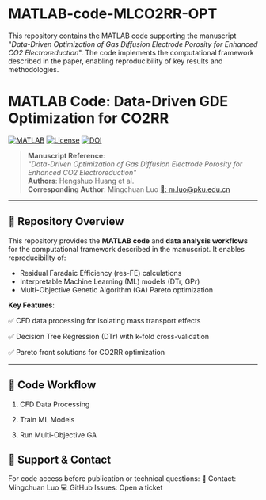 # MATLAB-code-MLCO2RR-OPT
This repository contains the MATLAB code supporting the manuscript "_Data-Driven Optimization of Gas Diffusion Electrode Porosity for Enhanced CO2 Electroreduction_". The code implements the computational framework described in the paper, enabling reproducibility of key results and methodologies.

# MATLAB Code: Data-Driven GDE Optimization for CO2RR 

[![MATLAB](https://img.shields.io/badge/MATLAB-R2021a%2B-blue)](https://www.mathworks.com/products/matlab.html)
[![License](https://img.shields.io/badge/No_License-green)](LICENSE)
[![DOI](https://img.shields.io/badge/DOI-Manuscript_Pending-brightgreen)]()

> **Manuscript Reference**:  
> *"Data-Driven Optimization of Gas Diffusion Electrode Porosity for Enhanced CO2 Electroreduction"*  
> **Authors**: Hengshuo Huang et al.  
> **Corresponding Author**: Mingchuan Luo [📧: m.luo@pku.edu.cn](mailto:m.luo@pku.edu.cn)  

---

## 🚀 Repository Overview  
This repository provides the **MATLAB code** and **data analysis workflows** for the computational framework described in the manuscript. It enables reproducibility of:  
- Residual Faradaic Efficiency (res-FE) calculations  
- Interpretable Machine Learning (ML) models (DTr, GPr)  
- Multi-Objective Genetic Algorithm (GA) Pareto optimization  

**Key Features**:  

✅ CFD data processing for isolating mass transport effects  

✅ Decision Tree Regression (DTr) with k-fold cross-validation  

✅ Pareto front solutions for CO2RR optimization  


---
## 🧩 Code Workflow

1. CFD Data Processing

2. Train ML Models

3. Run Multi-Objective GA


## 🙋 Support & Contact
For code access before publication or technical questions:
📧 Contact: Mingchuan Luo
💻 GitHub Issues: Open a ticket
